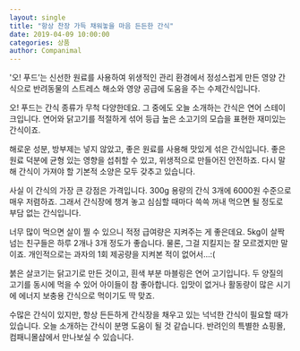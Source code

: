 ```yaml
---
layout: single
title: "항상 찬장 가득 채워놓을 마음 든든한 간식"
date: 2019-04-09 10:00:00
categories: 상품
author: Companimal
---
```


'오! 푸드’는 신선한 원료를 사용하여 위생적인 관리 환경에서 정성스럽게 만든 영양 간식으로 반려동물의 스트레스 해소와 영양 공급에 도움을 주는 수제간식입니다.

오! 푸드는 간식 종류가 무척 다양한데요. 그 중에도 오늘 소개하는 간식은 연어 스테이크입니다. 연어와 닭고기를 적절하게 섞어 등급 높은 소고기의 모습을 표현한 재미있는 간식이죠.

해로운 성분, 방부제는 넣지 않았고, 좋은 원료를 사용해 맛있게 섞은 간식입니다. 좋은 원료 덕분에 균형 있는 영향을 섭취할 수 있고, 위생적으로 만들어진 안전하죠. 다시 말해 간식이 가져야 할 기본적 소양은 모두 갖추고 있습니다.

사실 이 간식의 가장 큰 강점은 가격입니다. 300g 용량의 간식 3개에 6000원 수준으로 매우 저렴하죠. 그래서 간식장에 챙겨 놓고 심심할 때마다 쓱쓱 꺼내 먹으면 될 정도로 부담 없는 간식입니다.

너무 많이 먹으면 살이 찔 수 있으니 적정 급여량은 지켜주는 게 좋은데요. 5kg이 살짝 넘는 친구들은 하루 2개나 3개 정도가 좋습니다. 물론, 그걸 지킬지는 잘 모르겠지만 말이죠. 개인적으로는 과자의 1회 제공량을 지켜본 적이 없어서…:(

붉은 살코기는 닭고기로 만든 것이고, 흰색 부분 마블링은 연어 고기입니다. 두 양질의 고기를 동시에 먹을 수 있어 아이들이 참 좋아합니다. 입맛이 없거나 활동량이 많은 시기에 에너지 보충용 간식으로 먹이기도 딱 맞죠.

수많은 간식이 있지만, 항상 든든하게 간식장을 채우고 있는 넉넉한 간식이 필요할 때가 있습니다. 오늘 소개하는 간식이 분명 도움이 될 것 같습니다. 반려인의 특별한 쇼핑몰, 컴패니몰샵에서 만나보실 수 있습니다.
